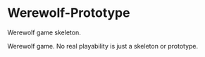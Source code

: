 # Werewolf-Prototype
Werewolf game skeleton.

Werewolf game. No real playability is just a skeleton or prototype.

